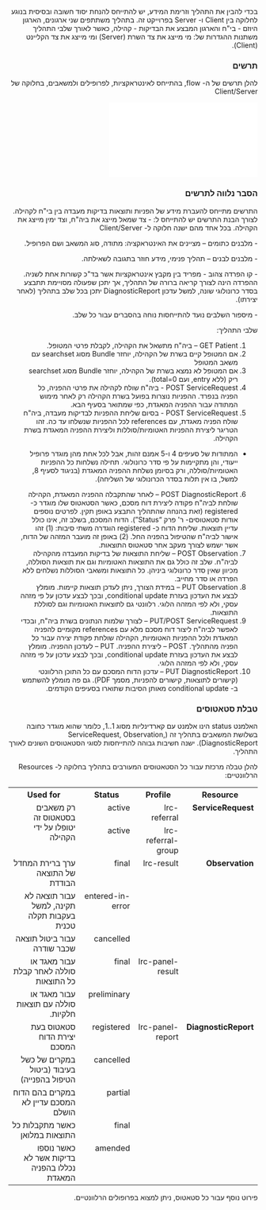 <div id="intro" dir="rtl" markdown="1">

בכדי להבין את התהליך וזרימת המידע, יש להתייחס להנחת יסוד חשובה ובסיסית בנוגע לחלוקה בין Client ו- Server בפרוייקט זה.
בתהליך משתתפים שני ארגונים, הארגון היוזם - בי"ח והארגון המבצע את הבדיקות - קהילה, כאשר לאורך שלבי התהליך משתנות ההגדרות של: מי מייצג את צד השרת (Server) ומי מייצג את צד הקליינט (Client).

### תרשים

להלן תרשים של ה- flow, בהתייחס לאינטראקציות, לפרופילים ולמשאבים, בחלוקה של Client/Server 

![LRC - Technical flow](./LRC_Technical_flow.pdf)

### הסבר נלווה לתרשים

התרשים מתייחס להעברת מידע של הפניות ותוצאות בדיקות מעבדה בין בי"ח לקהילה. 
לצורך הבנת התרשים יש להתייחס ל:
\- צד שמאל מייצג את ביה"ח, וצד ימין מייצג את הקהילה. בכל אחד מהם ישנה חלוקה ל- Client/Server

\- מלבנים כתומים – מציינים את האינטראקציה: מתודה, סוג המשאב ושם הפרופיל.

\- מלבנים לבנים – תהליך פנימי, מידע חוזר בתגובה לשאילתה.

\- קו הפרדה צהוב - מפריד בין מקבץ אינטראקציות אשר בד"כ קשורות אחת לשניה. ההפרדה הינה לצורך קריאה ברורה של התהליך, אך יתכן שפעולה מסויימת תתבצע בסדר כרונולוגי שונה, למשל עדכון DiagnosticReport יתכן בכל שלב בתהליך (לאחר יצירתו).

\- מיספור השלבים נועד להתייחסות נוחה בהסברים עבור כל שלב.

שלבי התהליך:

1. GET Patient – ביה"ח מתשאל את הקהילה, לקבלת פרטי המטופל.
2. אם המטופל קיים בשרת של הקהילה, יוחזר Bundle מסוג searchset עם משאב המטופל
3. אם המטופל לא נמצא בשרת של הקהילה, יוחזר Bundle מסוג searchset ריק (ללא entry, ועם total=0).
4. POST ServiceRequest - ביה"ח שולח לקהילה את פרטי ההפניה, כל הפניה בנפרד.
   ההפניות נוצרות בפועל בשרת הקהילה רק לאחר מימוש המתודה עבור ההפניה המאגדת, כפי שמתואר בסעיף הבא.
5. POST ServiceRequest - בסיום שליחת ההפניות לבדיקות מעבדה, ביה"ח שולח הפניה מאגדת, עם references לכל ההפניות שנשלחו עד כה. 
   זהו הטריגר ליצירת ההפניות האטומיות/סוללות וליצירת ההפניה המאגדת בשרת הקהילה.

* המתודות של סעיפים 4 ו-5 אמנם זהות, אבל לכל אחת מהן מוגדר פרופיל ייעודי, והן מתקיימות על פי סדר כרונולוגי. תחילה נשלחות כל ההפניות האטומיות/סוללה, ורק בסיומן נשלחת ההפניה המאגדת (בניגוד לסעיף 8, למשל, בו אין תלות בסדר הכרונולוגי של השליחה).

6. POST DiagnosticReport – לאחר שהתקבלה ההפניה המאגדת, הקהילה שולחת לביה"ח פקודה ליצירת דוח מסכם, כאשר הסטאטוס שלו מוגדר כ- registered (זאת בהנחה שהתהליך התבצע באופן תקין. לפרטים נוספים אודות סטאטוסים- ר' פרק “Status”). הדוח המסכם, בשלב זה, אינו כולל עדיין תוצאות.
   שליחת הדוח כ- registered הוגדרה משתי סיבות: (1) זהו אישור לביה"ח שהטיפול בהפניה החל. 
   (2) באופן זה מועבר המזהה של הדוח, אשר ישמש לצורך מעקב אחר סטאטוס התוצאות.
7. POST Observation – שליחת התוצאות של בדיקות המעבדה מהקהילה לביה"ח.
   שלב זה כולל גם את התוצאות האטומיות וגם את תוצאות הסוללה, מכיוון שאין סדר כרונולוגי ביניהן. כל התוצאות ומשאבי הסוללות נשלחים ללא הפרדה או סדר מחייב.
8. PUT Observation – במידת הצורך, ניתן לעדכן תוצאות קיימות.
   מומלץ לבצע את העדכון בעזרת conditional update, ובכך לבצע עדכון על פי מזהה עסקי, ולא לפי המזהה הלוגי.
   רלוונטי גם לתוצאות האטומיות וגם לסוללת התוצאות.
9. PUT/POST ServiceRequest – לצורך שלמות הנתונים בשרת ביה"ח, ובכדי לאפשר לביה"ח ליצור דוח מסכם מלא עם references מקומיים להפניה המאגדת ולכל ההפניות האטומיות, הקהילה שולחת פקודת יצירה עבור כל הפניה מהתהליך.
   POST – ליצירת ההפניה.
   PUT – לעדכון ההפניה. מומלץ לבצע את העדכון בעזרת conditional update, ובכך לבצע עדכון על פי מזהה עסקי, ולא לפי המזהה הלוגי.
10. PUT DiagnosticReport – עדכון הדוח המסכם עם כל התוכן הרלוונטי (קישורים לתוצאות, קישורים להפניות, מסמך PDF).
   גם פה מומלץ להשתמש ב- conditional update מאותן הסיבות שתוארו בסעיפים הקודמים.


### טבלת סטאטוסים

האלמנט status הינו אלמנט עם קארדינליות מסוג 1..1, כלומר שהוא מוגדר כחובה בשלושת המשאבים בתהליך זה (ServiceRequest, Observation, DiagnosticReport).
ישנה חשיבות גבוהה להתייחסות לסוגי הסטאטוסים השונים לאורך התהליך.

להלן טבלה מרכזת עבור כל הסטאטוסים המעורבים בתהליך בחלוקה ל- Resources הרלוונטיים:

<table><tr><th colspan="1" valign="bottom"><b>Resource</b></th><th colspan="1" valign="bottom"><b>Profile</b></th><th colspan="1" valign="bottom"><b>Status</b></th><th colspan="1" valign="bottom"><b>Used for</b></th></tr>
<tr><td colspan="1" rowspan="2" valign="top"><b>ServiceRequest</b></td><td colspan="1" valign="top">lrc-referral</td><td colspan="1" valign="top">active</td><td colspan="1" rowspan="2" valign="top">רק משאבים בסטאטוס זה יטופלו על ידי הקהילה</td></tr>
<tr><td colspan="1" valign="top">lrc-referral-group</td><td colspan="1" valign="top">active</td></tr>
<tr><td colspan="1" rowspan="5" valign="top"><b>Observation</b></td><td colspan="1" rowspan="3" valign="top">lrc-result</td><td colspan="1" valign="top">final</td><td colspan="1" valign="top">ערך ברירת המחדל של התוצאה הבודדת</td></tr>
<tr><td colspan="1" valign="top">entered-in-error</td><td colspan="1" valign="top">עבור תוצאה לא תקינה, למשל בעקבות תקלה טכנית</td></tr>
<tr><td colspan="1" valign="top">cancelled</td><td colspan="1" valign="top">עבור ביטול תוצאה שכבר שודרה</td></tr>
<tr><td colspan="1" rowspan="2" valign="top">lrc-panel-result</td><td colspan="1" valign="top">final</td><td colspan="1" valign="top">עבור מאגד או סוללה לאחר קבלת כל התוצאות</td></tr>
<tr><td colspan="1" valign="top">preliminary</td><td colspan="1" valign="top">עבור מאגד או סוללה עם תוצאות חלקיות.</td></tr>
<tr><td colspan="1" rowspan="5" valign="top"><b>DiagnosticReport</b></td><td colspan="1" rowspan="5" valign="top">lrc-panel-report</td><td colspan="1" valign="top">registered</td><td colspan="1" valign="top">סטאטוס בעת יצירת הדוח המסכם</td></tr>
<tr><td colspan="1" valign="top">cancelled</td><td colspan="1" valign="top">במקרים של כשל בעיבוד (ביטול הטיפול בהפנייה)</td></tr>
<tr><td colspan="1" valign="top">partial</td><td colspan="1" valign="top">במקרים בהם הדוח המסכם עדיין לא הושלם</td></tr>
<tr><td colspan="1" valign="top">final</td><td colspan="1" valign="top">כאשר מתקבלות כל התוצאות במלואן</td></tr>
<tr><td colspan="1" valign="top">amended</td><td colspan="1" valign="top">כאשר נוספו בדיקות אשר לא נכללו בהפניה המאגדת</td></tr>
</table>

פירוט נוסף עבור כל סטאטוס, ניתן למצוא בפרופולים הרלוונטיים.

</div>

